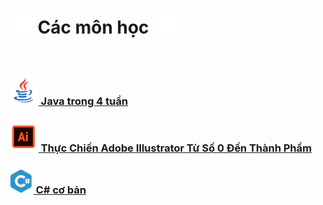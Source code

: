 # <img src="https://raw.githubusercontent.com/nhttruc/Image/master/2021/04/07-15-33-11-icons8_panda_60px.png" width="40"> Các môn học <img src="https://raw.githubusercontent.com/nhttruc/Image/master/2021/04/07-15-33-11-icons8_panda_60px.png" width="40">

<br>

### <a href = "https://github.com/nhttruc/Learn_myself/blob/master/Java%20on%204%20weeks.md"><img src = "https://raw.githubusercontent.com/nhttruc/Image/master/2021/04/07-15-35-43-icons8_java_48px.png"> Java trong 4 tuần</a>

### <a href = "https://github.com/nhttruc/Learn_myself/blob/master/Th%C6%B0%CC%A3c%20Chi%C3%AA%CC%81n%20Adobe%20Illustrator%20T%E1%BB%AB%20S%E1%BB%91%200%20%C4%90%C3%AA%CC%81n%20Tha%CC%80nh%20Ph%C3%A2%CC%89m.md" width="30"><img src = "https://raw.githubusercontent.com/nhttruc/Image/master/2021/04/07-15-36-31-icons8_adobe_illustrator_48px.png"> Thực Chiến Adobe Illustrator Từ Số 0 Đến Thành Phẩm</a>

### <a href = "https://github.com/nhttruc/Learn_myself/blob/master/Java%20on%204%20weeks.md"><img src = "https://raw.githubusercontent.com/nhttruc/Image/master/2021/04/07-15-42-42-icons8_c_sharp_logo_50px_1.png" width="40"> C# cơ bản</a>


